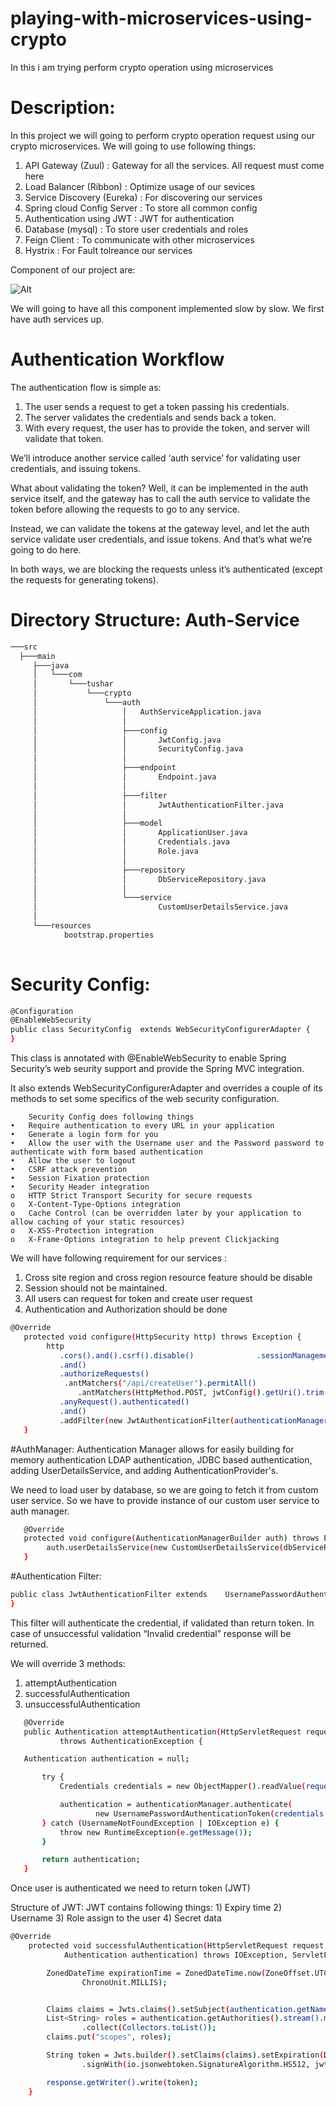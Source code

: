 # playing-with-microservices-using-crypto
In this i am trying perform crypto operation using microservices


# Description: 

In this project we will going to perform crypto operation request using our crypto microservices. We will going to use
following things:

1) API Gateway (Zuul)         :   Gateway for all the services. All request must come here  
2) Load Balancer  (Ribbon)    :   Optimize usage of our sevices
3) Service Discovery (Eureka) :   For discovering our services
4) Spring cloud Config Server :   To store all common config 
5) Authentication using JWT   :   JWT for authentication
6) Database (mysql)           :   To store user credentials and roles
7) Feign Client               :   To communicate with other microservices
8) Hystrix                    :   For Fault tolreance our services



Component of our project are: 

![Alt](CryptoMicroservices.svg)

 

We will going to have all this component implemented slow by slow. We first have auth services up.


# Authentication Workflow

The authentication flow is simple as:

1.	The user sends a request to get a token passing his credentials.
2.	The server validates the credentials and sends back a token.
3.	With every request, the user has to provide the token, and server will validate that token.

We’ll introduce another service called ‘auth service’ for validating user credentials, and issuing tokens.

What about validating the token? Well, it can be implemented in the auth service itself, and the gateway has to call the auth service to validate the token before allowing the requests to go to any service.

Instead, we can validate the tokens at the gateway level, and let the auth service validate user credentials, and issue tokens. And that’s what we’re going to do here.


In both ways, we are blocking the requests unless it’s authenticated (except the requests for generating tokens).

# Directory Structure:  Auth-Service

 ```bash
───src
   ├───main
      ├───java
      │   └───com
      │       └───tushar
      │           └───crypto
      │               └───auth
      │                   │   AuthServiceApplication.java
      │                   │
      │                   ├───config
      │                   │       JwtConfig.java
      │                   │       SecurityConfig.java
      │                   │
      │                   ├───endpoint
      │                   │       Endpoint.java
      │                   │
      │                   ├───filter
      │                   │       JwtAuthenticationFilter.java
      │                   │
      │                   ├───model
      │                   │       ApplicationUser.java
      │                   │       Credentials.java
      │                   │       Role.java
      │                   │
      │                   ├───repository
      │                   │       DbServiceRepository.java
      │                   │
      │                   └───service
      │                           CustomUserDetailsService.java
      │
      └───resources
             bootstrap.properties
    
 ```
 
# Security Config:

 ```bash
@Configuration
@EnableWebSecurity
public class SecurityConfig  extends WebSecurityConfigurerAdapter {
}
``` 

This class is annotated with @EnableWebSecurity to enable Spring Security’s 
web seurity support and provide the Spring MVC integration. 

It also extends WebSecurityConfigurerAdapter and overrides a couple of its methods to set 
some specifics of the web security configuration.

```
	Security Config does following things
•	Require authentication to every URL in your application 
•	Generate a login form for you 
•	Allow the user with the Username user and the Password password to authenticate with form based authentication 
•	Allow the user to logout 
•	CSRF attack prevention 
•	Session Fixation protection 
•	Security Header integration
o	HTTP Strict Transport Security for secure requests 
o	X-Content-Type-Options integration 
o	Cache Control (can be overridden later by your application to allow caching of your static resources) 
o	X-XSS-Protection integration 
o	X-Frame-Options integration to help prevent Clickjacking 
```

We will have following requirement for our services :
1)	Cross site region and cross region resource feature should be disable
2)	Session should not be maintained. 
3)	All users can request for token and create user request
4)	Authentication and Authorization should be done

 ```bash
@Override
	protected void configure(HttpSecurity http) throws Exception {
 		 http
		 	.cors().and().csrf().disable() 				.sessionManagement().sessionCreationPolicy(SessionCreationPolicy.STATELESS)
			.and()
			.authorizeRequests()
		     .antMatchers("/api/createUser").permitAll() 
		     	.antMatchers(HttpMethod.POST, jwtConfig().getUri().trim()).permitAll() 
			.anyRequest().authenticated()
			.and()
			.addFilter(new JwtAuthenticationFilter(authenticationManager(), jwtConfig()));
	}

 ```

#AuthManager:
 Authentication Manager allows for easily building for memory authentication
 LDAP authentication, JDBC based authentication, adding UserDetailsService, 
 and adding AuthenticationProvider's.
 
We need to load user by database, so we are going to fetch it from custom user service.
So we have to provide instance of our custom user service to auth manager.

 ```bash
	@Override
	protected void configure(AuthenticationManagerBuilder auth) throws Exception {
		 auth.userDetailsService(new CustomUserDetailsService(dbServiceRepository));
	}
```


#Authentication Filter:

 ```bash
public class JwtAuthenticationFilter extends    UsernamePasswordAuthenticationFilter {
}
```

This filter will authenticate the credential, if validated than return token. In case of unsuccessful validation “Invalid credential” response will be returned.

We will override 3 methods:
1)	attemptAuthentication
2)	successfulAuthentication
3)	unsuccessfulAuthentication

 ```bash
	@Override
	public Authentication attemptAuthentication(HttpServletRequest request, HttpServletResponse response)
			throws AuthenticationException {

    Authentication authentication = null;

		try {	
			Credentials credentials = new ObjectMapper().readValue(request.getInputStream(), Credentials.class);

			authentication = authenticationManager.authenticate(
					new UsernamePasswordAuthenticationToken(credentials.getUsername(), credentials.getPassword()));
		} catch (UsernameNotFoundException | IOException e) {
			throw new RuntimeException(e.getMessage());
		}

		return authentication;
	}
```

Once user is authenticated we need to return token (JWT)

Structure of JWT: JWT contains following things:
	    1) Expiry time
	    2) Username
	    3) Role assign to the user
	    4) Secret data	

```bash
@Override
	protected void successfulAuthentication(HttpServletRequest request, HttpServletResponse response, FilterChain chain,
			Authentication authentication) throws IOException, ServletException {

		ZonedDateTime expirationTime = ZonedDateTime.now(ZoneOffset.UTC).plus(jwtConfig.getExpirationTime(),
				ChronoUnit.MILLIS);


		Claims claims = Jwts.claims().setSubject(authentication.getName());
		List<String> roles = authentication.getAuthorities().stream().map(GrantedAuthority::getAuthority)
				.collect(Collectors.toList());
		claims.put("scopes", roles);

		String token = Jwts.builder().setClaims(claims).setExpiration(Date.from(expirationTime.toInstant()))
				.signWith(io.jsonwebtoken.SignatureAlgorithm.HS512, jwtConfig.getSecret()).compact();

		response.getWriter().write(token);
	}
```


